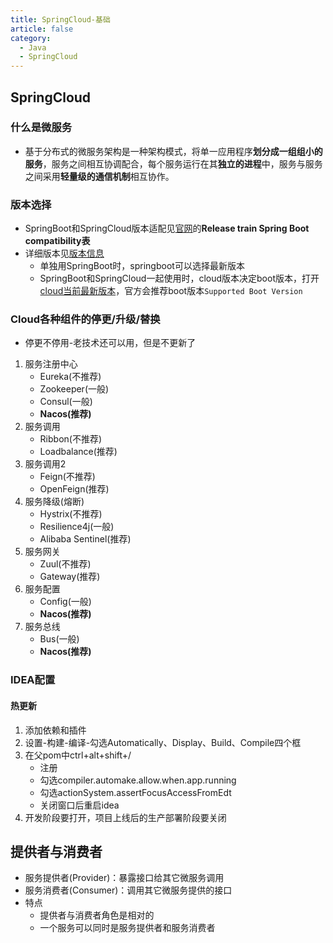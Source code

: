 ```yaml
---
title: SpringCloud-基础
article: false
category:
  - Java
  - SpringCloud
---
```

## SpringCloud
### 什么是微服务
- 基于分布式的微服务架构是一种架构模式，将单一应用程序**划分成一组组小的服务**，服务之间相互协调配合，每个服务运行在其**独立的进程**中，服务与服务之间采用**轻量级的通信机制**相互协作。
### 版本选择
- SpringBoot和SpringCloud版本适配见[官网](https://spring.io/projects/spring-cloud)的**Release train Spring Boot compatibility表**
- 详细版本见[版本信息](https://start.spring.io/actuator/info)
  - 单独用SpringBoot时，springboot可以选择最新版本
  - SpringBoot和SpringCloud一起使用时，cloud版本决定boot版本，打开[cloud当前最新版本](https://docs.spring.io/spring-cloud/docs/current/reference/html/)，官方会推荐boot版本`Supported Boot Version`
### Cloud各种组件的停更/升级/替换
- 停更不停用-老技术还可以用，但是不更新了
1. 服务注册中心
    - Eureka(不推荐)
    - Zookeeper(一般)
    - Consul(一般) 
    - **Nacos(推荐)**
2. 服务调用
    - Ribbon(不推荐)
    - Loadbalance(推荐)
3. 服务调用2
    - Feign(不推荐)
    - OpenFeign(推荐)
4. 服务降级(熔断)
    - Hystrix(不推荐)
    - Resilience4j(一般) 
    - Alibaba Sentinel(推荐)
5. 服务网关
    - Zuul(不推荐)
    - Gateway(推荐)
6. 服务配置
   - Config(一般)
   - **Nacos(推荐)**
7. 服务总线
    - Bus(一般)
    - **Nacos(推荐)**
### IDEA配置
#### 热更新
1. 添加依赖和插件
2. 设置-构建-编译-勾选Automatically、Display、Build、Compile四个框
3. 在父pom中ctrl+alt+shift+/    
    - 注册
    - 勾选compiler.automake.allow.when.app.running
    - 勾选actionSystem.assertFocusAccessFromEdt
    - 关闭窗口后重启idea
4. 开发阶段要打开，项目上线后的生产部署阶段要关闭
## 提供者与消费者
- 服务提供者(Provider)：暴露接口给其它微服务调用
- 服务消费者(Consumer)：调用其它微服务提供的接口
- 特点
  - 提供者与消费者角色是相对的
  - 一个服务可以同时是服务提供者和服务消费者